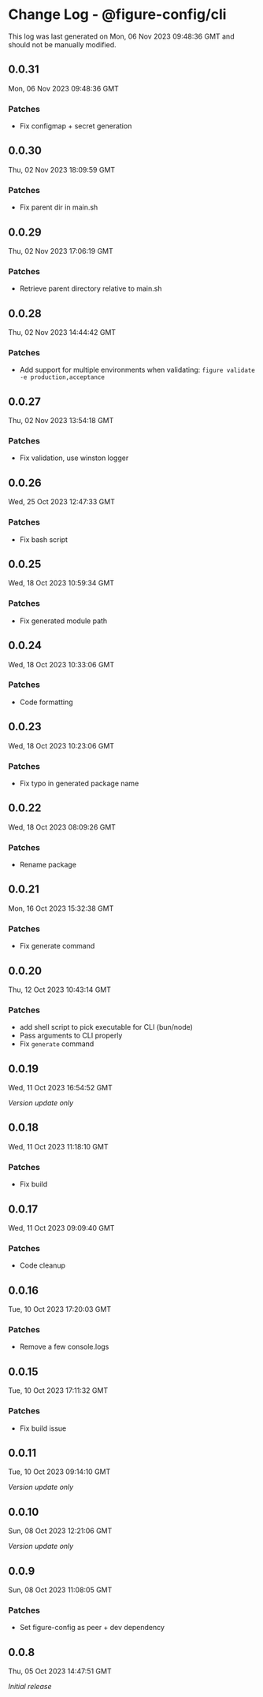 # Change Log - @figure-config/cli

This log was last generated on Mon, 06 Nov 2023 09:48:36 GMT and should not be manually modified.

## 0.0.31
Mon, 06 Nov 2023 09:48:36 GMT

### Patches

- Fix configmap + secret generation

## 0.0.30
Thu, 02 Nov 2023 18:09:59 GMT

### Patches

- Fix parent dir in main.sh

## 0.0.29
Thu, 02 Nov 2023 17:06:19 GMT

### Patches

- Retrieve parent directory relative to main.sh

## 0.0.28
Thu, 02 Nov 2023 14:44:42 GMT

### Patches

- Add support for multiple environments when validating: `figure validate -e production,acceptance`

## 0.0.27
Thu, 02 Nov 2023 13:54:18 GMT

### Patches

- Fix validation, use winston logger

## 0.0.26
Wed, 25 Oct 2023 12:47:33 GMT

### Patches

- Fix bash script

## 0.0.25
Wed, 18 Oct 2023 10:59:34 GMT

### Patches

- Fix generated module path

## 0.0.24
Wed, 18 Oct 2023 10:33:06 GMT

### Patches

- Code formatting

## 0.0.23
Wed, 18 Oct 2023 10:23:06 GMT

### Patches

- Fix typo in generated package name

## 0.0.22
Wed, 18 Oct 2023 08:09:26 GMT

### Patches

- Rename package

## 0.0.21
Mon, 16 Oct 2023 15:32:38 GMT

### Patches

- Fix generate command

## 0.0.20
Thu, 12 Oct 2023 10:43:14 GMT

### Patches

- add shell script to pick executable for CLI (bun/node)
- Pass arguments to CLI properly
- Fix `generate` command

## 0.0.19
Wed, 11 Oct 2023 16:54:52 GMT

_Version update only_

## 0.0.18
Wed, 11 Oct 2023 11:18:10 GMT

### Patches

- Fix build

## 0.0.17
Wed, 11 Oct 2023 09:09:40 GMT

### Patches

- Code cleanup

## 0.0.16
Tue, 10 Oct 2023 17:20:03 GMT

### Patches

- Remove a few console.logs

## 0.0.15
Tue, 10 Oct 2023 17:11:32 GMT

### Patches

- Fix build issue

## 0.0.11
Tue, 10 Oct 2023 09:14:10 GMT

_Version update only_

## 0.0.10
Sun, 08 Oct 2023 12:21:06 GMT

_Version update only_

## 0.0.9
Sun, 08 Oct 2023 11:08:05 GMT

### Patches

- Set figure-config as peer + dev dependency

## 0.0.8
Thu, 05 Oct 2023 14:47:51 GMT

_Initial release_


